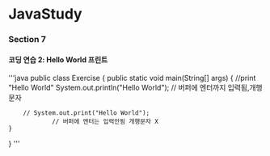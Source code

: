 # JavaStudy
### Section 7
#### 코딩 연습 2: Hello World 프린트
'''java
public class Exercise {
    public static void main(String[] args) {
        //print "Hello World"
        System.out.println("Hello World");
				// 버퍼에 엔터까지 입력됨,개행문자

        // System.out.print("Hello World");
				// 버퍼에 엔터는 입력안됨 개행문자 X
    }
}
'''
